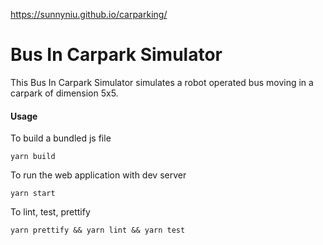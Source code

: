 
https://sunnyniu.github.io/carparking/

# Bus In Carpark Simulator

This Bus In Carpark Simulator simulates a robot operated bus moving in a carpark of dimension 5x5.

#### Usage
To build a bundled js file
```
yarn build
```

To run the web application with dev server
```
yarn start
```

To lint, test, prettify
```
yarn prettify && yarn lint && yarn test
```
